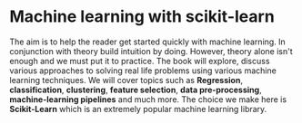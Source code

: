 # Machine learning with scikit-learn

 The aim is to help the reader get started quickly with machine learning. In conjunction with theory build intuition by doing. However, theory alone isn't enough and we must put it to practice. The book will explore, discuss various approaches to solving real life problems using various machine learning techniques. We will cover topics such as **Regression**, **classification**, **clustering**, **feature selection**, **data pre-processing**, **machine-learning pipelines** and much more. The choice we make here is **Scikit-Learn** which is an extremely popular machine learning library.
